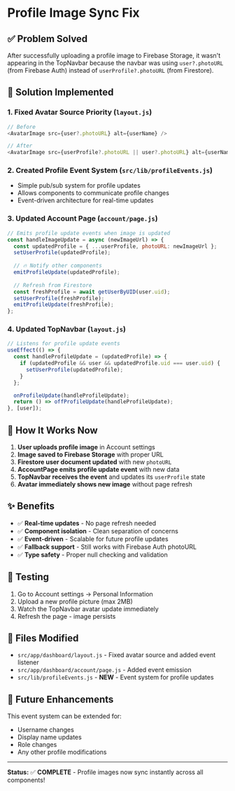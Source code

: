 # Profile Image Sync Fix

## ✅ **Problem Solved**

After successfully uploading a profile image to Firebase Storage, it wasn't appearing in the TopNavbar because the navbar was using `user?.photoURL` (from Firebase Auth) instead of `userProfile?.photoURL` (from Firestore).

## 🔧 **Solution Implemented**

### **1. Fixed Avatar Source Priority** (`layout.js`)
```javascript
// Before
<AvatarImage src={user?.photoURL} alt={userName} />

// After  
<AvatarImage src={userProfile?.photoURL || user?.photoURL} alt={userName} />
```

### **2. Created Profile Event System** (`src/lib/profileEvents.js`)
- Simple pub/sub system for profile updates
- Allows components to communicate profile changes
- Event-driven architecture for real-time updates

### **3. Updated Account Page** (`account/page.js`)
```javascript
// Emits profile update events when image is updated
const handleImageUpdate = async (newImageUrl) => {
  const updatedProfile = { ...userProfile, photoURL: newImageUrl };
  setUserProfile(updatedProfile);
  
  // 🔥 Notify other components
  emitProfileUpdate(updatedProfile);
  
  // Refresh from Firestore
  const freshProfile = await getUserByUID(user.uid);
  setUserProfile(freshProfile);
  emitProfileUpdate(freshProfile);
};
```

### **4. Updated TopNavbar** (`layout.js`)
```javascript
// Listens for profile update events
useEffect(() => {
  const handleProfileUpdate = (updatedProfile) => {
    if (updatedProfile && user && updatedProfile.uid === user.uid) {
      setUserProfile(updatedProfile);
    }
  };

  onProfileUpdate(handleProfileUpdate);
  return () => offProfileUpdate(handleProfileUpdate);
}, [user]);
```

## 🔄 **How It Works Now**

1. **User uploads profile image** in Account settings
2. **Image saved to Firebase Storage** with proper URL
3. **Firestore user document updated** with new `photoURL`
4. **AccountPage emits profile update event** with new data
5. **TopNavbar receives the event** and updates its `userProfile` state
6. **Avatar immediately shows new image** without page refresh

## ✨ **Benefits**

- ✅ **Real-time updates** - No page refresh needed
- ✅ **Component isolation** - Clean separation of concerns
- ✅ **Event-driven** - Scalable for future profile updates
- ✅ **Fallback support** - Still works with Firebase Auth photoURL
- ✅ **Type safety** - Proper null checking and validation

## 🧪 **Testing**

1. Go to Account settings → Personal Information
2. Upload a new profile picture (max 2MB)
3. Watch the TopNavbar avatar update immediately
4. Refresh the page - image persists

## 📁 **Files Modified**

- `src/app/dashboard/layout.js` - Fixed avatar source and added event listener
- `src/app/dashboard/account/page.js` - Added event emission
- `src/lib/profileEvents.js` - **NEW** - Event system for profile updates

## 🚀 **Future Enhancements**

This event system can be extended for:
- Username changes
- Display name updates  
- Role changes
- Any other profile modifications

---

**Status:** ✅ **COMPLETE** - Profile images now sync instantly across all components!